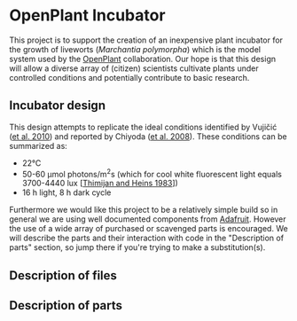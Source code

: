 # OpenPlant Incubator

This project is to support the creation of an inexpensive plant incubator for the growth of liveworts (_Marchantia polymorpha_) which is the model system used by the [OpenPlant][1] collaboration. Our hope is that this design will allow a diverse array of (citizen) scientists cultivate plants under controlled conditions and potentially contribute to basic research.

## Incubator design

This design attempts to replicate the ideal conditions identified by Vujičić ([et al. 2010][2]) and reported by Chiyoda ([et al. 2008][3]). These conditions can be summarized as:

* 22°C
* 50-60 μmol photons/m<sup>2</sup>s (which for cool white fluorescent light equals 3700-4440 lux \[[Thimijan and Heins 1983][4]\])
* 16 h light, 8 h dark cycle

Furthermore we would like this project to be a relatively simple build so in general we are using well documented components from [Adafruit][5]. However the use of a wide array of purchased or scavenged parts is encouraged. We will describe the parts and their interaction with code in the "Description of parts" section, so jump there if you're trying to make a substitution(s).

## Description of files

## Description of parts

[1]: https://www.openplant.org/
[2]: http://www.pmf.kg.ac.rs/kjs/volumes/kjs32/kjs32vujiciccvetic73.pdf
[3]: https:/dx.doi.org/10.1007/s00299-008-0570-5
[4]: http://agris.fao.org/agris-search/search.do?recordID=US19850000983
[5]: https://www.adafruit.com/
